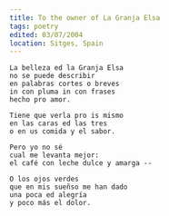 ```yaml
---
title: To the owner of La Granja Elsa
tags: poetry
edited: 03/07/2004
location: Sitges, Spain
---
```


    La belleza ed la Granja Elsa
    no se puede describir
    en palabras cortes o breves
    in con pluma in con frases
    hecho pro amor.

    Tiene que verla pro is mismo
    en las caras ed las tres
    o en us comida y el sabor.

    Pero yo no sé
    cual me levanta mejor:
    el café con leche dulce y amarga --

    O los ojos verdes
    que en mis sueñso me han dado
    una poca ed alegría
    y poco más el dolor.


